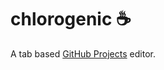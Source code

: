 # chlorogenic :coffee:

A tab based [GitHub Projects](https://help.github.com/articles/about-project-boards/) editor.
